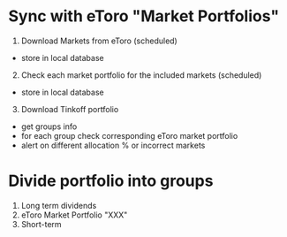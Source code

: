 # Sync with eToro "Market Portfolios"

1. Download Markets from eToro (scheduled)

- store in local database

2. Check each market portfolio for the included markets (scheduled)

- store in local database

3. Download Tinkoff portfolio

- get groups info
- for each group check corresponding eToro market portfolio
- alert on different allocation % or incorrect markets

# Divide portfolio into groups

1. Long term dividends
2. eToro Market Portfolio "XXX"
3. Short-term

